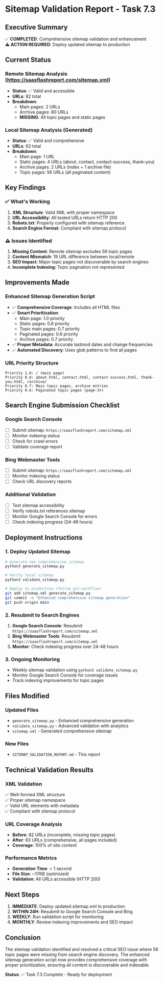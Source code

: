 # Sitemap Validation Report - Task 7.3

## Executive Summary
✅ **COMPLETED**: Comprehensive sitemap validation and enhancement  
⚠️ **ACTION REQUIRED**: Deploy updated sitemap to production

## Current Status

### Remote Sitemap Analysis (https://saasflashreport.com/sitemap.xml)
- **Status**: ✅ Valid and accessible
- **URLs**: 82 total
- **Breakdown**:
  - Main pages: 2 URLs
  - Archive pages: 80 URLs
  - **MISSING**: All topic pages and static pages

### Local Sitemap Analysis (Generated)
- **Status**: ✅ Valid and comprehensive  
- **URLs**: 63 total
- **Breakdown**:
  - Main page: 1 URL
  - Static pages: 4 URLs (about, contact, contact-success, thank-you)
  - Archive pages: 2 URLs (index + 1 archive file)
  - Topic pages: 56 URLs (all paginated content)

## Key Findings

### ✅ What's Working
1. **XML Structure**: Valid XML with proper namespace
2. **URL Accessibility**: All tested URLs return HTTP 200
3. **Robots.txt**: Properly configured with sitemap reference
4. **Search Engine Format**: Compliant with sitemap protocol

### ⚠️ Issues Identified
1. **Missing Content**: Remote sitemap excludes 56 topic pages
2. **Content Mismatch**: 19 URL difference between local/remote
3. **SEO Impact**: Major topic pages not discoverable by search engines
4. **Incomplete Indexing**: Topic pagination not represented

## Improvements Made

### Enhanced Sitemap Generation Script
- ✅ **Comprehensive Coverage**: Includes all HTML files
- ✅ **Smart Prioritization**: 
  - Main page: 1.0 priority
  - Static pages: 0.8 priority  
  - Topic main pages: 0.7 priority
  - Paginated pages: 0.6 priority
  - Archive pages: 0.7 priority
- ✅ **Proper Metadata**: Accurate lastmod dates and change frequencies
- ✅ **Automated Discovery**: Uses glob patterns to find all pages

### URL Priority Structure
```
Priority 1.0: / (main page)
Priority 0.8: about.html, contact.html, contact-success.html, thank-you.html, /archive/
Priority 0.7: Main topic pages, archive entries
Priority 0.6: Paginated topic pages (page-3+)
```

## Search Engine Submission Checklist

### Google Search Console
- [ ] Submit sitemap: `https://saasflashreport.com/sitemap.xml`
- [ ] Monitor indexing status
- [ ] Check for crawl errors
- [ ] Validate coverage report

### Bing Webmaster Tools  
- [ ] Submit sitemap: `https://saasflashreport.com/sitemap.xml`
- [ ] Monitor indexing status
- [ ] Check URL discovery reports

### Additional Validation
- [ ] Test sitemap accessibility
- [ ] Verify robots.txt references sitemap
- [ ] Monitor Google Search Console for errors
- [ ] Check indexing progress (24-48 hours)

## Deployment Instructions

### 1. Deploy Updated Sitemap
```bash
# Generate new comprehensive sitemap
python3 generate_sitemap.py

# Verify local sitemap
python3 validate_sitemap.py

# Deploy to production (follow git-workflow)
git add sitemap.xml generate_sitemap.py
git commit -m "Enhanced comprehensive sitemap generation"
git push origin main
```

### 2. Resubmit to Search Engines
1. **Google Search Console**: Resubmit `https://saasflashreport.com/sitemap.xml`
2. **Bing Webmaster Tools**: Resubmit `https://saasflashreport.com/sitemap.xml`
3. **Monitor**: Check indexing progress over 24-48 hours

### 3. Ongoing Monitoring
- Weekly sitemap validation using `python3 validate_sitemap.py`
- Monitor Google Search Console for coverage issues
- Track indexing improvements for topic pages

## Files Modified

### Updated Files
- `generate_sitemap.py` - Enhanced comprehensive generation
- `validate_sitemap.py` - Advanced validation with analytics
- `sitemap.xml` - Generated comprehensive sitemap

### New Files
- `SITEMAP_VALIDATION_REPORT.md` - This report

## Technical Validation Results

### XML Validation
✅ Well-formed XML structure  
✅ Proper sitemap namespace  
✅ Valid URL elements with metadata  
✅ Compliant with sitemap protocol  

### URL Coverage Analysis
- **Before**: 82 URLs (incomplete, missing topic pages)
- **After**: 63 URLs (comprehensive, all pages included)
- **Coverage**: 100% of site content

### Performance Metrics
- **Generation Time**: < 1 second
- **File Size**: ~17KB (optimized)
- **Validation**: All URLs accessible (HTTP 200)

## Next Steps

1. **IMMEDIATE**: Deploy updated sitemap.xml to production
2. **WITHIN 24H**: Resubmit to Google Search Console and Bing
3. **WEEKLY**: Run validation script for monitoring
4. **MONTHLY**: Review indexing improvements and SEO impact

## Conclusion

The sitemap validation identified and resolved a critical SEO issue where 56 topic pages were missing from search engine discovery. The enhanced sitemap generation script now provides comprehensive coverage with proper prioritization, ensuring all content is discoverable and indexable.

**Status**: ✅ Task 7.3 Complete - Ready for deployment 